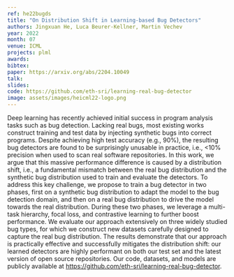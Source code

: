 ```yaml
---
ref: he22bugds
title: "On Distribution Shift in Learning-based Bug Detectors"
authors: Jingxuan He, Luca Beurer-Kellner, Martin Vechev
year: 2022
month: 07
venue: ICML
projects: plml
awards:
bibtex:
paper: https://arxiv.org/abs/2204.10049
talk: 
slides: 
code: https://github.com/eth-sri/learning-real-bug-detector
image: assets/images/heicml22-logo.png
---
```


Deep learning has recently achieved initial success in program analysis tasks such as bug detection. Lacking real bugs, most existing works construct training and test data by injecting synthetic bugs into correct programs. Despite achieving high test accuracy (e.g., 90%), the resulting bug detectors are found to be surprisingly unusable in practice, i.e., <10% precision when used to scan real software repositories. In this work, we argue that this massive performance difference is caused by a distribution shift, i.e., a fundamental mismatch between the real bug distribution and the synthetic bug distribution used to train and evaluate the detectors. To address this key challenge, we propose to train a bug detector in two phases, first on a synthetic bug distribution to adapt the model to the bug detection domain, and then on a real bug distribution to drive the model towards the real distribution. During these two phases, we leverage a multi-task hierarchy, focal loss, and contrastive learning to further boost performance. We evaluate our approach extensively on three widely studied bug types, for which we construct new datasets carefully designed to capture the real bug distribution. The results demonstrate that our approach is practically effective and successfully mitigates the distribution shift: our learned detectors are highly performant on both our test set and the latest version of open source repositories. Our code, datasets, and models are publicly available at https://github.com/eth-sri/learning-real-bug-detector.